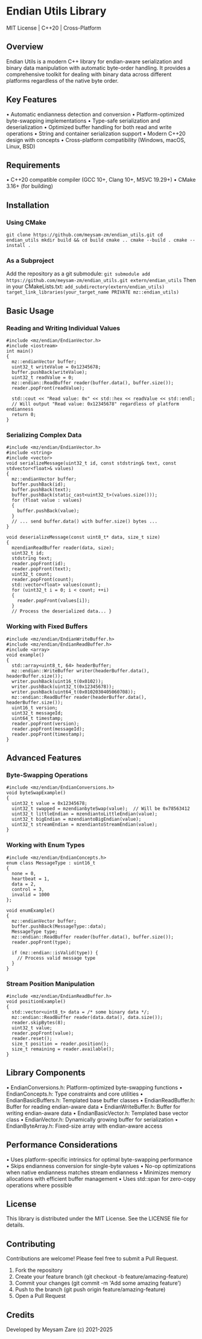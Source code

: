 # Endian Utils Library
MIT License | C++20 | Cross-Platform
## Overview
Endian Utils is a modern C++ library for endian-aware serialization and binary data manipulation with automatic byte-order handling. It provides a comprehensive toolkit for dealing with binary data across different platforms regardless of the native byte order.
## Key Features
•	Automatic endianness detection and conversion
•	Platform-optimized byte-swapping implementations
•	Type-safe serialization and deserialization
•	Optimized buffer handling for both read and write operations
•	String and container serialization support
•	Modern C++20 design with concepts
•	Cross-platform compatibility (Windows, macOS, Linux, BSD)
## Requirements
•	C++20 compatible compiler (GCC 10+, Clang 10+, MSVC 19.29+)
•	CMake 3.16+ (for building)
## Installation
### Using CMake
``` git clone https://github.com/meysam-zm/endian_utils.git cd endian_utils mkdir build && cd build cmake .. cmake --build . cmake --install . ```
### As a Subproject
Add the repository as a git submodule:
``` git submodule add https://github.com/meysam-zm/endian_utils.git extern/endian_utils ```
Then in your CMakeLists.txt:
``` add_subdirectory(extern/endian_utils) target_link_libraries(your_target_name PRIVATE mz::endian_utils) ```
## Basic Usage
### Reading and Writing Individual Values
```
#include <mz/endian/EndianVector.h>
#include <iostream>
int main()
{
  mz::endianVector buffer;
  uint32_t writeValue = 0x12345678;
  buffer.pushBack(writeValue);
  uint32_t readValue = 0;
  mz::endian::ReadBuffer reader(buffer.data(), buffer.size());
  reader.popFront(readValue);

  std::cout << "Read value: 0x" << std::hex << readValue << std::endl;
  // Will output "Read value: 0x12345678" regardless of platform endianness
  return 0;
}
```

### Serializing Complex Data

```
#include <mz/endian/EndianVector.h> 
#include <string>
#include <vector>
void serializeMessage(uint32_t id, const stdstring& text, const stdvector<float>& values)
{ 
  mz::endianVector buffer; 
  buffer.pushBack(id); 
  buffer.pushBack(text); 
  buffer.pushBack(static_cast<uint32_t>(values.size())); 
  for (float value : values)
  { 
    buffer.pushBack(value); 
  } 
  // ... send buffer.data() with buffer.size() bytes ... 
}

void deserializeMessage(const uint8_t* data, size_t size)
{ 
  mzendianReadBuffer reader(data, size); 
  uint32_t id; 
  stdstring text; 
  reader.popFront(id); 
  reader.popFront(text); 
  uint32_t count; 
  reader.popFront(count); 
  std::vector<float> values(count); 
  for (uint32_t i = 0; i < count; ++i)
  { 
    reader.popFront(values[i]); 
  } 
  // Process the deserialized data... } 
```

### Working with Fixed Buffers

```
#include <mz/endian/EndianWriteBuffer.h>
#include <mz/endian/EndianReadBuffer.h>
#include <array>
void example()
{
  std::array<uint8_t, 64> headerBuffer;
  mz::endian::WriteBuffer writer(headerBuffer.data(), headerBuffer.size());
  writer.pushBack(uint16_t(0x0102));
  writer.pushBack(uint32_t(0x12345678));
  writer.pushBack(uint64_t(0x0102030405060708));
  mz::endian::ReadBuffer reader(headerBuffer.data(), headerBuffer.size());
  uint16_t version;
  uint32_t messageId;
  uint64_t timestamp;
  reader.popFront(version);
  reader.popFront(messageId);
  reader.popFront(timestamp);
}
```
## Advanced Features
### Byte-Swapping Operations
```
#include <mz/endian/EndianConversions.h>
void byteSwapExample()
{
  uint32_t value = 0x12345678;
  uint32_t swapped = mzendianbyteSwap(value);  // Will be 0x78563412
  uint32_t littleEndian = mzendiantoLittleEndian(value);
  uint32_t bigEndian = mzendiantoBigEndian(value);
  uint32_t streamEndian = mzendiantoStreamEndian(value);
}
```
### Working with Enum Types
```
#include <mz/endian/EndianConcepts.h>
enum class MessageType : uint16_t
{
  none = 0,
  heartbeat = 1,
  data = 2,
  control = 3,
  invalid = 1000
};

void enumExample()
{
  mz::endianVector buffer;
  buffer.pushBack(MessageType::data);
  MessageType type;
  mz::endian::ReadBuffer reader(buffer.data(), buffer.size());
  reader.popFront(type);

  if (mz::endian::isValid(type)) {
    // Process valid message type
  }
}
```
### Stream Position Manipulation
```
#include <mz/endian/EndianReadBuffer.h>
void positionExample()
{
  std::vector<uint8_t> data = /* some binary data */;
  mz::endian::ReadBuffer reader(data.data(), data.size());
  reader.skipBytes(8);
  uint32_t value;
  reader.popFront(value);
  reader.reset();
  size_t position = reader.position();
  size_t remaining = reader.available();
}
```
## Library Components
•	EndianConversions.h: Platform-optimized byte-swapping functions
•	EndianConcepts.h: Type constraints and core utilities
•	EndianBasicBuffers.h: Templated base buffer classes
•	EndianReadBuffer.h: Buffer for reading endian-aware data
•	EndianWriteBuffer.h: Buffer for writing endian-aware data
•	EndianBasicVector.h: Templated base vector class
•	EndianVector.h: Dynamically growing buffer for serialization
•	EndianByteArray.h: Fixed-size array with endian-aware access
## Performance Considerations
•	Uses platform-specific intrinsics for optimal byte-swapping performance
•	Skips endianness conversion for single-byte values
•	No-op optimizations when native endianness matches stream endianness
•	Minimizes memory allocations with efficient buffer management
•	Uses std::span for zero-copy operations where possible
## License
This library is distributed under the MIT License. See the LICENSE file for details.
## Contributing
Contributions are welcome! Please feel free to submit a Pull Request.
1.	Fork the repository
2.	Create your feature branch (git checkout -b feature/amazing-feature)
3.	Commit your changes (git commit -m 'Add some amazing feature')
4.	Push to the branch (git push origin feature/amazing-feature)
5.	Open a Pull Request
## Credits
Developed by Meysam Zare (c) 2021-2025
